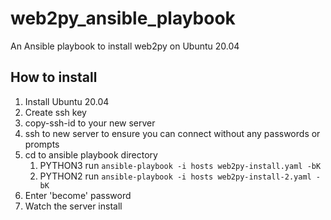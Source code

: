 # web2py_ansible_playbook
An Ansible playbook to install web2py on Ubuntu 20.04

## How to install
 1. Install Ubuntu 20.04
 1. Create ssh key
 1. copy-ssh-id to your new server
 1. ssh to new server to ensure you can connect without any passwords or prompts
 1. cd to ansible playbook directory
    1. PYTHON3 run `ansible-playbook -i hosts web2py-install.yaml -bK`
    1. PYTHON2 run `ansible-playbook -i hosts web2py-install-2.yaml -bK`
 1. Enter 'become' password
 1. Watch the server install
